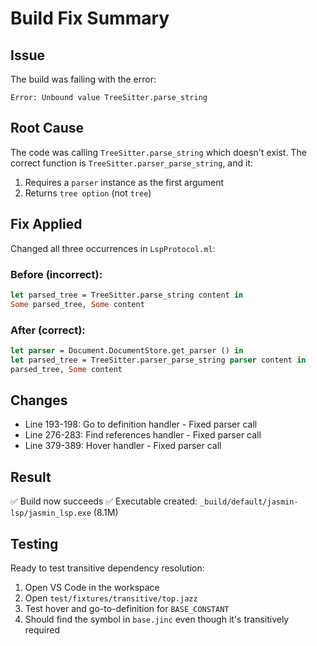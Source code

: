 # Build Fix Summary

## Issue
The build was failing with the error:
```
Error: Unbound value TreeSitter.parse_string
```

## Root Cause
The code was calling `TreeSitter.parse_string` which doesn't exist. The correct function is `TreeSitter.parser_parse_string`, and it:
1. Requires a `parser` instance as the first argument
2. Returns `tree option` (not `tree`)

## Fix Applied
Changed all three occurrences in `LspProtocol.ml`:

### Before (incorrect):
```ocaml
let parsed_tree = TreeSitter.parse_string content in
Some parsed_tree, Some content
```

### After (correct):
```ocaml
let parser = Document.DocumentStore.get_parser () in
let parsed_tree = TreeSitter.parser_parse_string parser content in
parsed_tree, Some content
```

## Changes
- Line 193-198: Go to definition handler - Fixed parser call
- Line 276-283: Find references handler - Fixed parser call  
- Line 379-389: Hover handler - Fixed parser call

## Result
✅ Build now succeeds
✅ Executable created: `_build/default/jasmin-lsp/jasmin_lsp.exe` (8.1M)

## Testing
Ready to test transitive dependency resolution:
1. Open VS Code in the workspace
2. Open `test/fixtures/transitive/top.jazz`
3. Test hover and go-to-definition for `BASE_CONSTANT`
4. Should find the symbol in `base.jinc` even though it's transitively required
